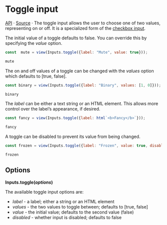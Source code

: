 # Toggle input

<a href="https://github.com/observablehq/inputs/blob/main/README.md#toggle">API</a> · <a href="https://github.com/observablehq/inputs/blob/main/src/checkbox.js">Source</a> · The toggle input allows the user to choose one of two values, representing on or off. It is a specialized form of the [checkbox input](./checkbox).

The initial value of a toggle defaults to false. You can override this by specifying the *value* option.

```js echo
const  mute = view(Inputs.toggle({label: "Mute", value: true}));
```

```js echo
mute
```

The on and off values of a toggle can be changed with the *values* option which defaults to [true, false].

```js echo
const binary = view(Inputs.toggle({label: "Binary", values: [1, 0]}));
```

```js echo
binary
```

The *label* can be either a text string or an HTML element. This allows more control over the label’s appearance, if desired.

```js echo
const fancy = view(Inputs.toggle({label: html`<b>Fancy</b>`}));
```

```js echo
fancy
```

A toggle can be disabled to prevent its value from being changed.

```js echo
const frozen = view(Inputs.toggle({label: "Frozen", value: true, disabled: true}));
```

```js echo
frozen
```

## Options

**Inputs.toggle(*options*)**

The available toggle input options are:

* *label* - a label; either a string or an HTML element
* *values* - the two values to toggle between; defaults to [true, false]
* *value* - the initial value; defaults to the second value (false)
* *disabled* - whether input is disabled; defaults to false
